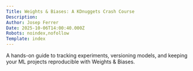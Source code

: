 ```yaml
---
Title: Weights & Biases: A KDnuggets Crash Course
Description: 
Author: Josep Ferrer
Date: 2025-10-06T14:00:40.000Z
Robots: noindex,nofollow
Template: index
---
```

A hands-on guide to tracking experiments, versioning models, and keeping your ML projects reproducible with Weights & Biases.